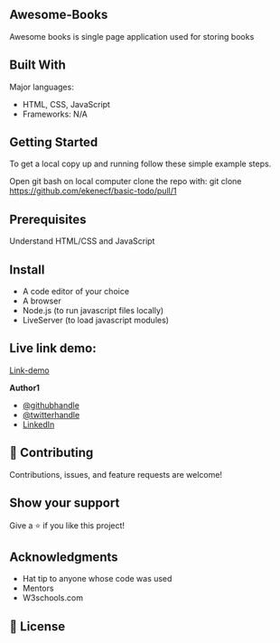 ## Awesome-Books

Awesome books is single page application used for storing books

## Built With

Major languages: 
- HTML, CSS, JavaScript
- Frameworks: N/A

## Getting Started
To get a local copy up and running follow these simple example steps.

Open git bash on local computer
clone the repo with:
git clone  <https://github.com/ekenecf/basic-todo/pull/1>

## Prerequisites
Understand HTML/CSS and JavaScript 

## Install
- A code editor of your choice
- A browser
- Node.js (to run javascript files locally)
- LiveServer (to load javascript modules)

## Live link demo:
[Link-demo](ekene.todoapp.github.io)

 **Author1**

- [@githubhandle](https://github.com/ekenecf)
- [@twitterhandle](https://twitter.com/ekene070)
- [LinkedIn](https://linkedin.com/in/EkeneNwachukwu)

## 🤝 Contributing

Contributions, issues, and feature requests are welcome!

## Show your support

Give a ⭐️ if you like this project!

## Acknowledgments

- Hat tip to anyone whose code was used
- Mentors
- W3schools.com

## 📝 License